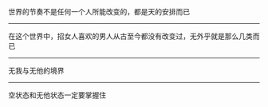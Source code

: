 世界的节奏不是任何一个人所能改变的，都是天的安排而已
___
在这个世界中，招女人喜欢的男人从古至今都没有改变过，无外乎就是那么几类而已
___
无我与无他的境界
___
空状态和无他状态一定要掌握住